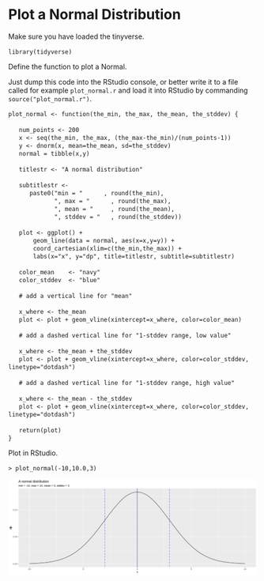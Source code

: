 # Plot a Normal Distribution

Make sure you have loaded the tinyverse.

````
library(tidyverse)
````

Define the function to plot a Normal.

Just dump this code into the RStudio console, or better write it to a file
called for example `plot_normal.r` and load it into RStudio by commanding
`source("plot_normal.r")`.

````
plot_normal <- function(the_min, the_max, the_mean, the_stddev) {

   num_points <- 200
   x <- seq(the_min, the_max, (the_max-the_min)/(num_points-1))
   y <- dnorm(x, mean=the_mean, sd=the_stddev)
   normal = tibble(x,y)
   
   titlestr <- "A normal distribution"

   subtitlestr <-
      paste0("min = "      , round(the_min),
             ", max = "      , round(the_max),
             ", mean = "     , round(the_mean),
             ", stddev = "   , round(the_stddev))

   plot <- ggplot() +
       geom_line(data = normal, aes(x=x,y=y)) +
       coord_cartesian(xlim=c(the_min,the_max)) +   
       labs(x="x", y="dp", title=titlestr, subtitle=subtitlestr)

   color_mean    <- "navy"
   color_stddev  <- "blue"   
   
   # add a vertical line for "mean"
   
   x_where <- the_mean
   plot <- plot + geom_vline(xintercept=x_where, color=color_mean)

   # add a dashed vertical line for "1-stddev range, low value"

   x_where <- the_mean + the_stddev
   plot <- plot + geom_vline(xintercept=x_where, color=color_stddev, linetype="dotdash")

   # add a dashed vertical line for "1-stddev range, high value" 
          
   x_where <- the_mean - the_stddev
   plot <- plot + geom_vline(xintercept=x_where, color=color_stddev, linetype="dotdash")
           
   return(plot)
}
````

Plot in RStudio.

````
> plot_normal(-10,10.0,3)
````

![Normal plot](https://raw.githubusercontent.com/dtonhofer/rstudio_coding/master/course_1/plot_normal/Rplot.png)







